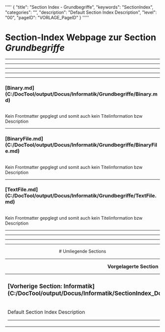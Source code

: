 '''''
{
"title": "Section Index - Grundbegriffe",
"keywords": "SectionIndex",
"categories": "",
"description": "Default Section Index Description",
"level": "00",
"pageID": "VORLAGE_PageID"
}
'''''


<h1>Section-Index Webpage zur Section <i>Grundbegriffe</i></h1>

<hr><hr><hr><hr><hr>


<h3>[Binary.md](C:/DocTool/output/Docus/Informatik/Grundbegriffe/Binary.md)</h3><br>Kein Frontmatter gepglegt und somit auch kein Titelinformation bzw Description<hr>


<h3>[BinaryFile.md](C:/DocTool/output/Docus/Informatik/Grundbegriffe/BinaryFile.md)</h3><br>Kein Frontmatter gepglegt und somit auch kein Titelinformation bzw Description<hr>


<h3>[TextFile.md](C:/DocTool/output/Docus/Informatik/Grundbegriffe/TextFile.md)</h3><br>Kein Frontmatter gepglegt und somit auch kein Titelinformation bzw Description<hr><center><hr><hr><hr> # Umliegende Sections
 </h2><br><table><thead> <tr> <th><center>Vorgelagerte Section</center></th> <th><center>Nachgelagerte Section</center></th></tr></thead><tbody><tr><td><h3>[Vorherige Section: Informatik](C:/DocTool/output/Docus/Informatik/SectionIndex_DocTooloutputDocusInformatik.html)</h3><br>Default Section Index Description<hr></td><td><h3>noch gabs keine Zuordnung<hr></td></tr></tbody></table>